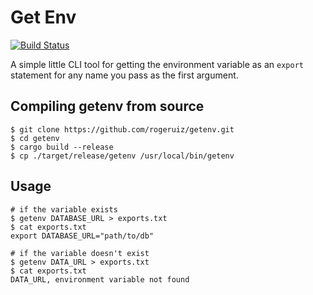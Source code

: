 # Get Env

[![Build Status](https://travis-ci.org/rogeruiz/getenv.svg?branch=master)](https://travis-ci.org/rogeruiz/getenv)

A simple little CLI tool for getting the environment variable as an `export`
statement for any name you pass as the first argument.

## Compiling getenv from source

```shell
$ git clone https://github.com/rogeruiz/getenv.git
$ cd getenv
$ cargo build --release
$ cp ./target/release/getenv /usr/local/bin/getenv
```

## Usage

```shell
# if the variable exists
$ getenv DATABASE_URL > exports.txt
$ cat exports.txt
export DATABASE_URL="path/to/db"

# if the variable doesn't exist
$ getenv DATA_URL > exports.txt
$ cat exports.txt
DATA_URL, environment variable not found
```
